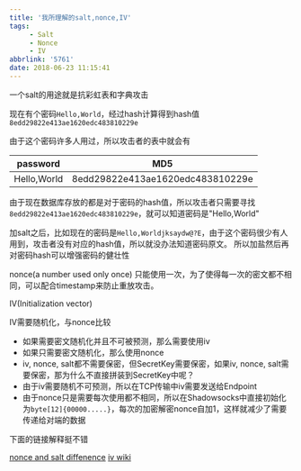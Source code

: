 ```yaml
---
title: '我所理解的salt,nonce,IV'
tags: 
	 - Salt
	 - Nonce
	 - IV
abbrlink: '5761'
date: 2018-06-23 11:15:41
---
```



一个salt的用途就是抗彩虹表和字典攻击

现在有个密码`Hello,World`，经过hash计算得到hash值
`8edd29822e413ae1620edc483810229e`

由于这个密码许多人用过，所以攻击者的表中就会有

| password    | MD5                             |
|-------------|---------------------------------|
| Hello,World |8edd29822e413ae1620edc483810229e |

由于现在数据库存放的都是对于密码的hash值，所以攻击者只需要寻找`8edd29822e413ae1620edc483810229e`，就可以知道密码是"Hello,World"

加salt之后，比如现在的密码是`Hello,Worldjksaydw@?E`，由于这个密码很少有人用到，攻击者没有对应的hash值，所以就没办法知道密码原文。
所以加盐然后再对密码hash可以增强密码的健壮性

nonce(a number used only once)
只能使用一次，为了使得每一次的密文都不相同，可以配合timestamp来防止重放攻击。

IV(Initialization vector)

IV需要随机化，与nonce比较
- 如果需要密文随机化并且不可被预测，那么需要使用iv
- 如果只需要密文随机化，那么使用nonce
- iv, nonce, salt都不需要保密，但SecretKey需要保密，如果iv, nonce, salt需要保密，那为什么不直接拼装到SecretKey中呢？
- 由于iv需要随机不可预测，所以在TCP传输中iv需要发送给Endpoint
- 由于nonce只是需要每次使用都不相同，所以在Shadowsocks中直接初始化为`byte[12]{00000.....}`，每次的加密解密nonce自加1，这样就减少了需要传递给对端的数据

下面的链接解释挺不错

[nonce and salt diffenence](https://www.reddit.com/r/cryptography/comments/73v67p/whats_the_difference_between_a_nonce_and_a_salt/#bottom-comments)
[iv wiki](https://en.wikipedia.org/wiki/Initialization_vector)

